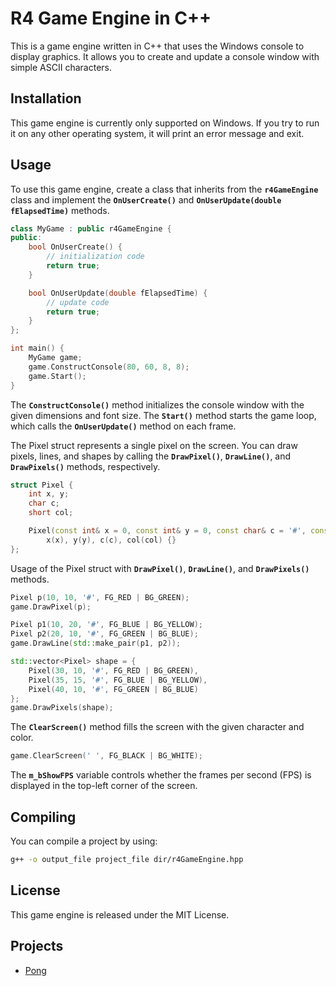 # R4 Game Engine in C++
This is a game engine written in C++ that uses the Windows console to display graphics. It allows you to create and update a console window with simple ASCII characters.

## Installation
This game engine is currently only supported on Windows. If you try to run it on any other operating system, it will print an error message and exit.

## Usage
To use this game engine, create a class that inherits from the **`r4GameEngine`** class and implement the **`OnUserCreate()`** and **`OnUserUpdate(double fElapsedTime)`** methods.

``` c++
class MyGame : public r4GameEngine {
public:
    bool OnUserCreate() {
        // initialization code
        return true;
    }

    bool OnUserUpdate(double fElapsedTime) {
        // update code
        return true;
    }
};

int main() {
    MyGame game;
    game.ConstructConsole(80, 60, 8, 8);
    game.Start();
}
```

The **`ConstructConsole()`** method initializes the console window with the given dimensions and font size. The **`Start()`** method starts the game loop, which calls the **`OnUserUpdate()`** method on each frame.

The Pixel struct represents a single pixel on the screen. You can draw pixels, lines, and shapes by calling the **`DrawPixel()`**, **`DrawLine()`**, and **`DrawPixels()`** methods, respectively.

``` c++
struct Pixel {
    int x, y;
    char c;
    short col;

    Pixel(const int& x = 0, const int& y = 0, const char& c = '#', const short& col = 0x000F) :
        x(x), y(y), c(c), col(col) {}
};
```

Usage of the Pixel struct with **`DrawPixel()`**, **`DrawLine()`**, and **`DrawPixels()`** methods.

``` c++
Pixel p(10, 10, '#', FG_RED | BG_GREEN);
game.DrawPixel(p);

Pixel p1(10, 20, '#', FG_BLUE | BG_YELLOW);
Pixel p2(20, 10, '#', FG_GREEN | BG_BLUE);
game.DrawLine(std::make_pair(p1, p2));

std::vector<Pixel> shape = {
    Pixel(30, 10, '#', FG_RED | BG_GREEN),
    Pixel(35, 15, '#', FG_BLUE | BG_YELLOW),
    Pixel(40, 10, '#', FG_GREEN | BG_BLUE)
};
game.DrawPixels(shape);
```
The **`ClearScreen()`** method fills the screen with the given character and color.

``` c++
game.ClearScreen(' ', FG_BLACK | BG_WHITE);
```
The **`m_bShowFPS`** variable controls whether the frames per second (FPS) is displayed in the top-left corner of the screen.

## Compiling
You can compile a project by using:
``` bash
g++ -o output_file project_file dir/r4GameEngine.hpp
```

## License
This game engine is released under the MIT License.

## Projects
* [Pong](Pong)

